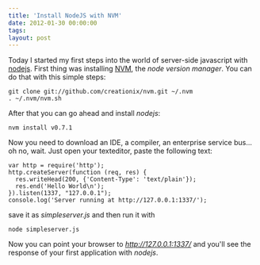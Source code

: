 ```yaml
---
title: 'Install NodeJS with NVM'
date: 2012-01-30 00:00:00 
tags: 
layout: post
---
```

Today I started my first steps into the world of server-side javascript with [nodejs][0]. First thing was installing [NVM][1], the *node version manager*. You can do that with this simple steps:

    git clone git://github.com/creationix/nvm.git ~/.nvm
    . ~/.nvm/nvm.sh

After that you can go ahead and install *nodejs*:

    nvm install v0.7.1

Now you need to download an IDE, a compiler, an enterprise service bus... oh no, wait. Just open your texteditor, paste the following text:

    var http = require('http');
    http.createServer(function (req, res) {
      res.writeHead(200, {'Content-Type': 'text/plain'});
      res.end('Hello World\n');
    }).listen(1337, "127.0.0.1");
    console.log('Server running at http://127.0.0.1:1337/');

save it as *simpleserver.js* and then run it with

    node simpleserver.js

Now you can point your browser to *http://127.0.0.1:1337/* and you'll see the response of your first application with *nodejs*.

[0]: http://nodejs.org/
[1]: https://github.com/creationix/nvm#readme
